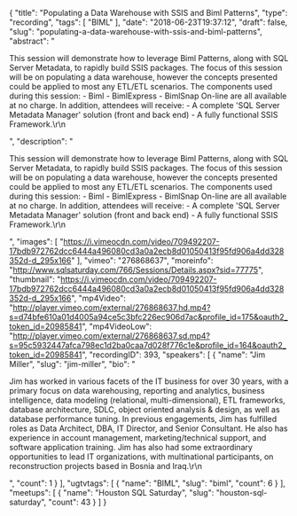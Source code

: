 {
  "title": "Populating a Data Warehouse with SSIS and Biml Patterns",
  "type": "recording",
  "tags": [
    "BIML"
  ],
  "date": "2018-06-23T19:37:12",
  "draft": false,
  "slug": "populating-a-data-warehouse-with-ssis-and-biml-patterns",
  "abstract": "<p>This session will demonstrate how to leverage Biml Patterns, along with SQL Server Metadata, to rapidly build SSIS packages. The focus of this session will be on populating a data warehouse, however the concepts presented could be applied to most any ETL/ETL scenarios. The components used during this session: - Biml - BimlExpress - BimlSnap On-line are all available at no charge. In addition, attendees will receive: - A complete 'SQL Server Metadata Manager' solution (front and back end) - A fully functional SSIS Framework.\r\n</p>",
  "description": "<p>This session will demonstrate how to leverage Biml Patterns, along with SQL Server Metadata, to rapidly build SSIS packages. The focus of this session will be on populating a data warehouse, however the concepts presented could be applied to most any ETL/ETL scenarios. The components used during this session: - Biml - BimlExpress - BimlSnap On-line are all available at no charge. In addition, attendees will receive: - A complete 'SQL Server Metadata Manager' solution (front and back end) - A fully functional SSIS Framework.\r\n</p>",
  "images": [
    "https://i.vimeocdn.com/video/709492207-17bdb972762dcc6444a496080cd3a0a2ecb8d01050413f95fd906a4dd328352d-d_295x166"
  ],
  "vimeo": "276868637",
  "moreinfo": "http://www.sqlsaturday.com/766/Sessions/Details.aspx?sid=77775",
  "thumbnail": "https://i.vimeocdn.com/video/709492207-17bdb972762dcc6444a496080cd3a0a2ecb8d01050413f95fd906a4dd328352d-d_295x166",
  "mp4Video": "http://player.vimeo.com/external/276868637.hd.mp4?s=d74bfe610a01d4005a94ce5c3bfc226ec906d7ac&profile_id=175&oauth2_token_id=20985841",
  "mp4VideoLow": "http://player.vimeo.com/external/276868637.sd.mp4?s=95c5932447afca798ec1d2ba0caa7d028f776c1e&profile_id=164&oauth2_token_id=20985841",
  "recordingID": 393,
  "speakers": [
    {
      "name": "Jim Miller",
      "slug": "jim-miller",
      "bio": "<p>Jim has worked in various facets of the IT business for over 30 years, with a primary focus on data warehousing, reporting and analytics, business intelligence, data modeling (relational, multi-dimensional), ETL frameworks, database architecture, SDLC, object oriented analysis & design, as well as database performance tuning. In previous engagements, Jim has fulfilled roles as Data Architect, DBA, IT Director, and Senior Consultant. He also has experience in account management, marketing/technical support, and software application training. Jim has also had some extraordinary opportunities to lead IT organizations, with multinational participants, on reconstruction projects based in Bosnia and Iraq.\r\n</p>",
      "count": 1
    }
  ],
  "ugtvtags": [
    {
      "name": "BIML",
      "slug": "biml",
      "count": 6
    }
  ],
  "meetups": [
    {
      "name": "Houston SQL Saturday",
      "slug": "houston-sql-saturday",
      "count": 43
    }
  ]
}